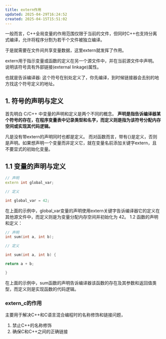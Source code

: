 ```yaml
---
title: extern作用
updated: 2025-04-29T16:24:52
created: 2025-04-15T15:51:02
---
```


一般而言，C++全局变量的作用范围仅限于当前的文件，但同时C++也支持分离式编译，允许将程序分割为若干个文件被独立编译。

于是就需要在文件间共享变量数据，这里extern就发挥了作用。

extern用于指示变量或函数的定义在另一个源文件中，并在当前源文件中声明。 说明该符号具有外部链接(external linkage)属性。

也就是告诉编译器: 这个符号在别处定义了，你先编译，到时候链接器会去别的地方找这个符号定义的地址。
## 1. 符号的声明与定义
首先明白 C/C++ 中变量的声明和定义是两个不同的概念。 **声明是指告诉编译器某个符号的存在，在程序变量表中记录类型和名字，而定义则是指为该符号分配内存空间或实现其代码逻辑。**

凡是没有带extern的声明同时也都是定义。 而对函数而言，带有{}是定义，否则是声明。如果想声明一个变量而非定义它，就在变量名前添加关键字extern，且不要显式的初始化变量。
## 1.1 变量的声明与定义
```c++
// 声明
extern int global_var;

// 定义

int global_var = 42;
```
在上面的示例中，global_var变量的声明使用extern关键字告诉编译器它的定义在其他源文件中，而定义则是为变量分配内存空间并初始化为 42。
1.2 函数的声明和定义：
```c++
// 声明
int sum(int a, int b);

// 定义

int sum(int a, int b) {

return a + b;

}
```
在上面的示例中，sum函数的声明告诉编译器该函数的存在及其参数和返回值类型，而定义则是实现函数的代码逻辑。

### extern_c的作用
主要用于解决C++和C语言混合编程时的名称修饰和链接问题，
1.  禁止C++的名称修饰
2.  确保C和C++之间的正确链接

